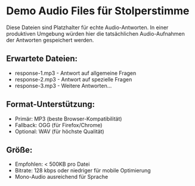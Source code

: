 # Demo Audio Files für Stolperstimme

Diese Dateien sind Platzhalter für echte Audio-Antworten. In einer produktiven Umgebung würden hier die tatsächlichen Audio-Aufnahmen der Antworten gespeichert werden.

## Erwartete Dateien:
- response-1.mp3 - Antwort auf allgemeine Fragen
- response-2.mp3 - Antwort auf spezielle Fragen
- response-3.mp3 - Weitere Antworten...

## Format-Unterstützung:
- Primär: MP3 (beste Browser-Kompatibilität)
- Fallback: OGG (für Firefox/Chrome)
- Optional: WAV (für höchste Qualität)

## Größe:
- Empfohlen: < 500KB pro Datei
- Bitrate: 128 kbps oder niedriger für mobile Optimierung
- Mono-Audio ausreichend für Sprache
